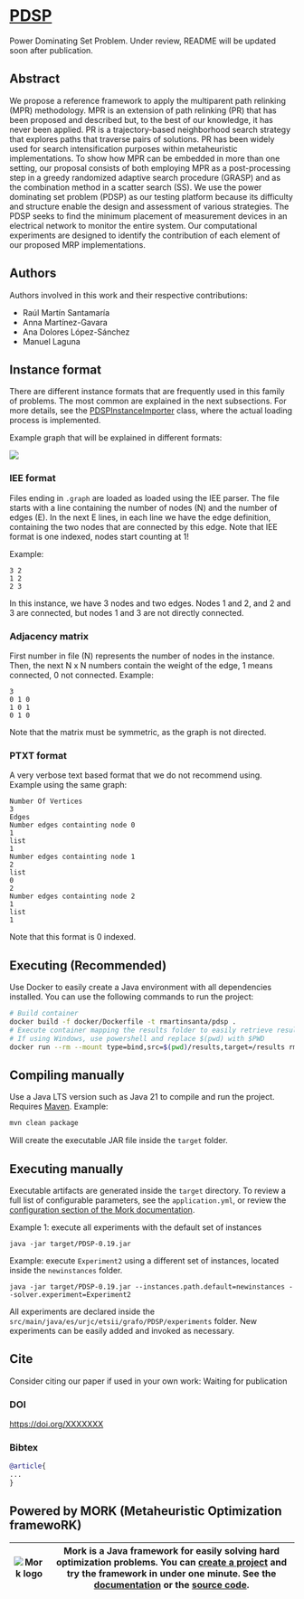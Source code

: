 # [PDSP](https://doi.org/XXXXX)
Power Dominating Set Problem. Under review, README will be updated soon after publication.

## Abstract
We propose a reference framework to apply the multiparent path relinking (MPR) methodology.
MPR is an extension of path relinking (PR) that has been proposed and described but,
to the best of our knowledge, it has never been applied. PR is a trajectory-based neighborhood search strategy
that explores paths that traverse pairs of solutions. PR has been widely used for search intensification
purposes within metaheuristic implementations. To show how MPR can be embedded in more than one setting, our proposal
consists of both employing MPR as a post-processing step in a greedy randomized adaptive search procedure (GRASP) and
as the combination method in a scatter search (SS). We use the power dominating set problem (PDSP) as our testing
platform because its difficulty and structure enable the design and assessment of various strategies. The PDSP seeks
to find the minimum placement of measurement devices in an electrical network to monitor the entire system. Our 
computational experiments are designed to identify the contribution of each element of our proposed MRP implementations.

## Authors
Authors involved in this work and their respective contributions:
- Raúl Martín Santamaría
- Anna Martínez-Gavara
- Ana Dolores López-Sánchez
- Manuel Laguna


## Instance format
There are different instance formats that are frequently used in this family of problems. The most common are explained in the next subsections.
For more details, see the [PDSPInstanceImporter](https://github.com/rmartinsanta/PDSP/blob/main/src/main/java/es/urjc/etsii/grafo/PDSP/model/PDSPInstanceImporter.java) class, where the actual loading process is implemented.

Example graph that will be explained in different formats:
<p align="left">
  <img src="https://github.com/user-attachments/assets/a443fbb9-fdd8-47b7-ab0b-7a36b91c6af5" />
</p>


### IEE format
Files ending in `.graph` are loaded as loaded using the IEE parser. The file starts with a line containing the number of nodes (N) and the number of edges (E).
In the next E lines, in each line we have the edge definition, containing the two nodes that are connected by this edge. 
Note that IEE format is one indexed, nodes start counting at 1!

Example:
```IEE
3 2
1 2
2 3
```
In this instance, we have 3 nodes and two edges. Nodes 1 and 2, and 2 and 3 are connected, but nodes 1 and 3 are not directly connected.

### Adjacency matrix
First number in file (N) represents the number of nodes in the instance. Then, the next N x N numbers contain the weight of the edge, 1 means connected, 0 not connected.
Example:
```Adjacency matrix
3
0 1 0
1 0 1
0 1 0
```
Note that the matrix must be symmetric, as the graph is not directed.

### PTXT format
A very verbose text based format that we do not recommend using. Example using the same graph:
```ptxt
Number Of Vertices
3
Edges
Number edges containting node 0
1
list
1
Number edges containting node 1
2
list
0
2
Number edges containting node 2
1
list
1
```
Note that this format is 0 indexed.

## Executing (Recommended)
Use Docker to easily create a Java environment with all dependencies installed. You can use the following commands to run the project:

```bash
# Build container
docker build -f docker/Dockerfile -t rmartinsanta/pdsp .
# Execute container mapping the results folder to easily retrieve results
# If using Windows, use powershell and replace $(pwd) with $PWD
docker run --rm --mount type=bind,src=$(pwd)/results,target=/results rmartinsanta/pdsp
```

## Compiling manually 
Use a Java LTS version such as Java 21 to compile and run the project. Requires [Maven](https://maven.apache.org/install.html). Example:
```bash
mvn clean package
```

Will create the executable JAR file inside the `target` folder.

## Executing manually

Executable artifacts are generated inside the `target` directory.
To review a full list of configurable parameters, see the `application.yml`, or review the [configuration section of the Mork documentation](https://docs.mork-optimization.com/en/latest/features/config/).

Example 1: execute all experiments with the default set of instances
```text
java -jar target/PDSP-0.19.jar 
```

Example: execute `Experiment2` using a different set of instances, located inside the `newinstances` folder.
```
java -jar target/PDSP-0.19.jar --instances.path.default=newinstances --solver.experiment=Experiment2
```

All experiments are declared inside the `src/main/java/es/urjc/etsii/grafo/PDSP/experiments` folder.
New experiments can be easily added and invoked as necessary.

## Cite

Consider citing our paper if used in your own work:
Waiting for publication

### DOI
https://doi.org/XXXXXXX

### Bibtex
```bibtex
@article{
...
}
```

## Powered by MORK (Metaheuristic Optimization framewoRK)
| ![Mork logo](https://user-images.githubusercontent.com/55482385/233611563-4f5c91f2-af36-4437-a4b5-572b6655487a.svg) | Mork is a Java framework for easily solving hard optimization problems. You can [create a project](https://generator.mork-optimization.com/) and try the framework in under one minute. See the [documentation](https://docs.mork-optimization.com/en/latest/) or the [source code](https://github.com/mork-optimization/mork). |
|--|--|
